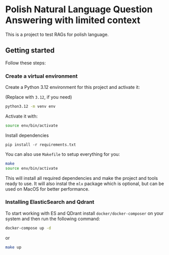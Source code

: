 # Polish Natural Language Question Answering with limited context

This is a project to test RAGs for polish language.

## Getting started

Follow these steps:

### Create a virtual environment 

Create a Python 3.12 environment for this project and activate it:

(Replace with `3.12`, if you need)

```bash
python3.12 -m venv env
```

Activate it with:

```bash
source env/bin/activate
```

Install dependencies
```
pip install -r requirements.txt
```

You can also use `Makefile` to setup everything for you:

```bash
make
source env/bin/activate
```

This will install all required dependencies and make the project and tools ready to use.
It will also instal the `mlx` package which is optional, but can be used on MacOS for better performance.

### Installing ElasticSearch and Qdrant

To start working with ES and QDrant install `docker/docker-composer` on your system and then run the following command:
```bash
docker-compose up -d
```

or 

```bash
make up
```
